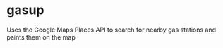 # gasup
Uses the Google Maps Places API to search for nearby gas stations and paints them on the map
